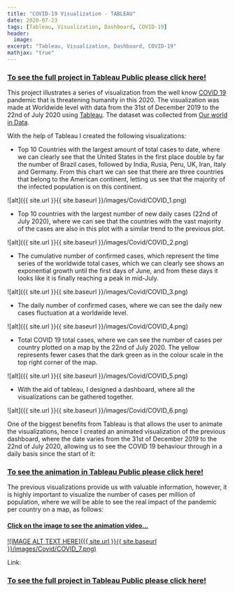 ```yaml
---
title: "COVID-19 Visualization - TABLEAU"
date: 2020-07-23
tags: [Tableau, Visualization, Dashboard, COVID-19]
header:
  image: 
excerpt: "Tableau, Visualization, Dashboard, COVID-19"
mathjax: "true"
---
```


### [To see the full project in Tableau Public please click here!](https://public.tableau.com/profile/carlos.castillo8041#!/vizhome/Covid-19-Animated/WorldwideCovid19)

This project illustrates a series of visualization from the well know [COVID 19](https://en.wikipedia.org/wiki/Coronavirus_disease_2019) pandemic that is threatening humanity in this 2020. The visualization was made at Worldwide level with data from the 31st of December 2019 to the 22nd of July 2020 using [Tableau](https://public.tableau.com/s/). The dataset was collected from [Our world in Data](https://ourworldindata.org/).

With the help of Tableau I created the following visualizations:

- Top 10 Countries with the largest amount of total cases to date, where we can clearly see that the United States in the first place double by far the number of Brazil cases, followed by India, Rusia, Peru, UK, Iran, Italy and Germany. From this chart we can see that there are three countries that belong to the American continent, letting us see that the majority of the infected population is on this continent.

![alt]({{ site.url }}{{ site.baseurl }}/images/Covid/COVID_1.png)

- Top 10 countries with the largest number of new daily cases (22nd of July 2020), where we can see that the countries with the vast majority of the cases are also in this plot with a similar trend to the previous plot.

![alt]({{ site.url }}{{ site.baseurl }}/images/Covid/COVID_2.png)

- The cumulative number of confirmed cases, which represent the time series of the worldwide total cases, which we can clearly see shows an exponential growth until the first days of June, and from these days it looks like it is finally reaching a peak in mid-July.

![alt]({{ site.url }}{{ site.baseurl }}/images/Covid/COVID_3.png)

- The daily number of confirmed cases, where we can see the daily new cases fluctuation at a worldwide level.

![alt]({{ site.url }}{{ site.baseurl }}/images/Covid/COVID_4.png)

- Total COVID 19 total cases, where we can see the number of cases per country plotted on a map by the 22nd of July 2020. The yellow represents fewer cases that the dark green as in the colour scale in the top right corner of the map.

![alt]({{ site.url }}{{ site.baseurl }}/images/Covid/COVID_5.png)

- With the aid of tableau, I designed a dashboard, where all the visualizations can be gathered together.

![alt]({{ site.url }}{{ site.baseurl }}/images/Covid/COVID_6.png)

One of the biggest benefits from Tableau is that allows the user to animate the visualizations, hence I created an animated visualization of the previous dashboard, where the date varies from the 31st of December 2019 to the 22nd of July 2020, allowing us to see the COVID 19 behaviour through in a daily basis since the start of it:

### [To see the animation in Tableau Public please click here!](https://public.tableau.com/profile/carlos.castillo8041#!/vizhome/Covid-19-Animated/WorldwideCovid19)


The previous visualizations provide us with valuable information, however, it is highly important to visualize the number of cases per million of population, where we will be able to see the real impact of the pandemic per country on a map, as follows:

#### [Click on the image to see the animation video...](https://www.youtube.com/watch?v=BOuVtCn5g2Y)

[![IMAGE ALT TEXT HERE]({{ site.url }}{{ site.baseurl }}/images/Covid/COVID_7.png)](https://www.youtube.com/watch?v=BOuVtCn5g2Y)

Link:

### [To see the full project in Tableau Public please click here!](https://public.tableau.com/profile/carlos.castillo8041#!/vizhome/Covid-19-Animated/WorldwideCovid19)
